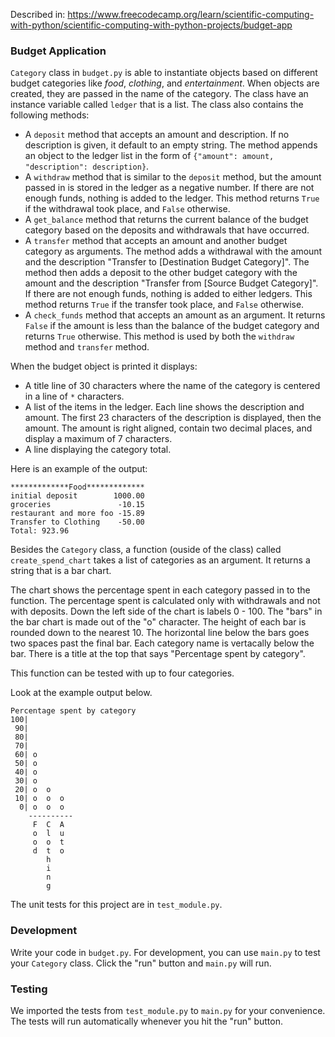 Described in: https://www.freecodecamp.org/learn/scientific-computing-with-python/scientific-computing-with-python-projects/budget-app

### Budget Application

`Category` class in `budget.py` is able to instantiate objects based on different budget categories like *food*, *clothing*, and *entertainment*. When objects are created, they are passed in the name of the category. The class have an instance variable called `ledger` that is a list. The class also contains the following methods:

* A `deposit` method that accepts an amount and description. If no description is given, it default to an empty string. The method appends an object to the ledger list in the form of `{"amount": amount, "description": description}`.
* A `withdraw` method that is similar to the `deposit` method, but the amount passed in is stored in the ledger as a negative number. If there are not enough funds, nothing is added to the ledger. This method returns `True` if the withdrawal took place, and `False` otherwise.
* A `get_balance` method that returns the current balance of the budget category based on the deposits and withdrawals that have occurred.
* A `transfer` method that accepts an amount and another budget category as arguments. The method adds a withdrawal with the amount and the description "Transfer to [Destination Budget Category]". The method then adds a deposit to the other budget category with the amount and the description "Transfer from [Source Budget Category]". If there are not enough funds, nothing is added to either ledgers. This method returns `True` if the transfer took place, and `False` otherwise.
* A `check_funds` method that accepts an amount as an argument. It returns `False` if the amount is less than the balance of the budget category and returns `True` otherwise. This method is used by both the `withdraw` method and `transfer` method.

When the budget object is printed it displays:
* A title line of 30 characters where the name of the category is centered in a line of `*` characters.
* A list of the items in the ledger. Each line shows the description and amount. The first 23 characters of the description is displayed, then the amount. The amount is right aligned, contain two decimal places, and display a maximum of 7 characters.
* A line displaying the category total.

Here is an example of the output:
```
*************Food*************
initial deposit        1000.00
groceries               -10.15
restaurant and more foo -15.89
Transfer to Clothing    -50.00
Total: 923.96
```

Besides the `Category` class, a function (ouside of the class) called `create_spend_chart` takes a list of categories as an argument. It returns a string that is a bar chart.

The chart shows the percentage spent in each category passed in to the function. The percentage spent is calculated only with withdrawals and not with deposits. Down the left side of the chart is labels 0 - 100. The "bars" in the bar chart is made out of the "o" character. The height of each bar is rounded down to the nearest 10. The horizontal line below the bars goes two spaces past the final bar. Each category name is vertacally below the bar. There is a title at the top that says "Percentage spent by category".

This function can be tested with up to four categories.

Look at the example output below.

```
Percentage spent by category
100|          
 90|          
 80|          
 70|          
 60| o        
 50| o        
 40| o        
 30| o        
 20| o  o     
 10| o  o  o  
  0| o  o  o  
    ----------
     F  C  A  
     o  l  u  
     o  o  t  
     d  t  o  
        h     
        i     
        n     
        g     
```

The unit tests for this project are in `test_module.py`.

### Development

Write your code in `budget.py`. For development, you can use `main.py` to test your `Category` class. Click the "run" button and `main.py` will run.

### Testing 

We imported the tests from `test_module.py` to `main.py` for your convenience. The tests will run automatically whenever you hit the "run" button.
